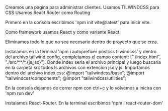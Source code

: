 Creamos una pagina para administrar clientes.
Usamos TILWINDCSS para CSS 
Usamos React Router como Routing

Primero en la consola escribimos 'npm init vite@latest' para inicir vite.

Como framework usamos React y como variante React

Eliminamos todo lo que no sea necesario dentro de proyecto que se crea.

Instalamos en la terminal 'npm i autoprefixer postcss tilwindcss' y dentro del archivo tailwind.config, completamos el campo content: ["./index.html", "./src/**/*.{js,jsx}"]. Donde index seria el archivo principal y luego buscaria en la carpeta src todos ls archivos con extencion jsx y js. Importamos dentro del archivo index.css:
@import "tailwindcss/base";
@import "tailwindcss/components";
@import "tailwindcss/utilities";

En la consola dejamos de correr npm con ctrl+c y lo volvemos a inicira con 'npm run dev'

Instalamos React-Router. En la terminal escribimos 'npm i react-router-dom'